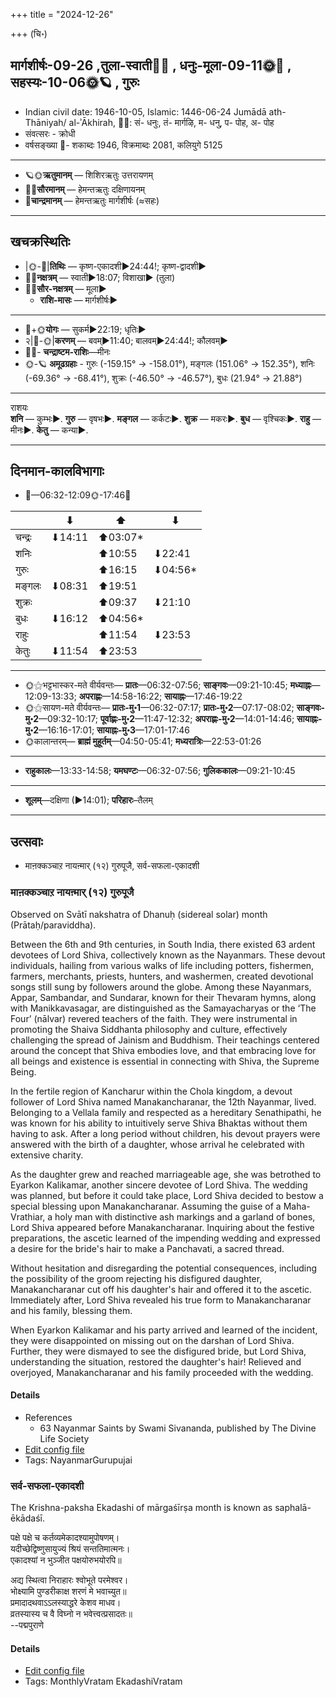 +++
title = "2024-12-26"

+++
(चि॰)
## मार्गशीर्षः-09-26  ,तुला-स्वाती🌛🌌  ,  धनुः-मूला-09-11🌞🌌  ,  सहस्यः-10-06🌞🪐  , गुरुः
- Indian civil date: 1946-10-05, Islamic: 1446-06-24 Jumādā ath-Thāniyah/ al-ʾĀkhirah, 🌌🌞: सं- धनुः, तं- मार्गऴि, म- धनु, प- पोह, अ- पोह
- संवत्सरः - क्रोधी
- वर्षसङ्ख्या 🌛- शकाब्दः 1946, विक्रमाब्दः 2081, कलियुगे 5125
___________________
- 🪐🌞**ऋतुमानम्** — शिशिरऋतुः उत्तरायणम्
- 🌌🌞**सौरमानम्** — हेमन्तऋतुः दक्षिणायनम्
- 🌛**चान्द्रमानम्** — हेमन्तऋतुः मार्गशीर्षः (≈सहः)
___________________


## खचक्रस्थितिः
- |🌞-🌛|**तिथिः** — कृष्ण-एकादशी►24:44!; कृष्ण-द्वादशी►  
- 🌌🌛**नक्षत्रम्** — स्वाती►18:07; विशाखा► (तुला)  
- 🌌🌞**सौर-नक्षत्रम्** — मूला►  
  - **राशि-मासः** — मार्गशीर्षः► 
___________________
- 🌛+🌞**योगः** — सुकर्म►22:19; धृतिः►  
- २|🌛-🌞|**करणम्** — बवम्►11:40; बालवम्►24:44!; कौलवम्►  
- 🌌🌛- **चन्द्राष्टम-राशिः**—मीनः  
- 🌞-🪐 **अमूढग्रहाः** - गुरुः (-159.15° → -158.01°), मङ्गलः (151.06° → 152.35°), शनिः (-69.36° → -68.41°), शुक्रः (-46.50° → -46.57°), बुधः (21.94° → 21.88°)
___________________
राशयः  
**शनि** — कुम्भः►. **गुरु** — वृषभः►. **मङ्गल** — कर्कटः►. **शुक्र** — मकरः►. **बुध** — वृश्चिकः►. **राहु** — मीनः►. **केतु** — कन्या►. 
___________________


## दिनमान-कालविभागाः
- 🌅—06:32-12:09🌞-17:46🌇  

|      |⬇     |⬆     |⬇     |
|------|-----|-----|------|
|चन्द्रः|⬇14:11 |⬆03:07*|     |
|शनिः   |     |⬆10:55 |⬇22:41 |
|गुरुः  |     |⬆16:15 |⬇04:56*|
|मङ्गलः |⬇08:31 |⬆19:51 |     |
|शुक्रः |     |⬆09:37 |⬇21:10 |
|बुधः   |⬇16:12 |⬆04:56*|     |
|राहुः  |     |⬆11:54 |⬇23:53 |
|केतुः  |⬇11:54 |⬆23:53 |     |
___________________
- 🌞⚝भट्टभास्कर-मते वीर्यवन्तः— **प्रातः**—06:32-07:56; **साङ्गवः**—09:21-10:45; **मध्याह्नः**—12:09-13:33; **अपराह्णः**—14:58-16:22; **सायाह्नः**—17:46-19:22  
- 🌞⚝सायण-मते वीर्यवन्तः— **प्रातः-मु॰1**—06:32-07:17; **प्रातः-मु॰2**—07:17-08:02; **साङ्गवः-मु॰2**—09:32-10:17; **पूर्वाह्णः-मु॰2**—11:47-12:32; **अपराह्णः-मु॰2**—14:01-14:46; **सायाह्नः-मु॰2**—16:16-17:01; **सायाह्नः-मु॰3**—17:01-17:46  
- 🌞कालान्तरम्— **ब्राह्मं मुहूर्तम्**—04:50-05:41; **मध्यरात्रिः**—22:53-01:26  
___________________
- **राहुकालः**—13:33-14:58; **यमघण्टः**—06:32-07:56; **गुलिककालः**—09:21-10:45  
___________________
- **शूलम्**—दक्षिणा (►14:01); **परिहारः**–तैलम्  
___________________

## उत्सवाः
- माऩक्कञ्चाऱ नायऩ्मार् (१२) गुरुपूजै, सर्व-सफला-एकादशी
### माऩक्कञ्चाऱ नायऩ्मार् (१२) गुरुपूजै

Observed on Svātī nakshatra of Dhanuḥ (sidereal solar) month (Prātaḥ/paraviddha). 

Between the 6th and 9th centuries, in South India, there existed 63 ardent devotees of Lord Shiva, collectively known as the Nayanmars. These devout individuals, hailing from various walks of life including potters, fishermen, farmers, merchants, priests, hunters, and washermen, created devotional songs still sung by followers around the globe. Among these Nayanmars, Appar, Sambandar, and Sundarar, known for their Thevaram hymns, along with Manikkavasagar, are distinguished as the Samayacharyas or the ‘The Four’ (nālvar) revered teachers of the faith. They were instrumental in promoting the Shaiva Siddhanta philosophy and culture, effectively challenging the spread of Jainism and Buddhism. Their teachings centered around the concept that Shiva embodies love, and that embracing love for all beings and existence is essential in connecting with Shiva, the Supreme Being.

In the fertile region of Kancharur within the Chola kingdom, a devout follower of Lord Shiva named Manakancharanar, the 12th Nayanmar, lived. Belonging to a Vellala family and respected as a hereditary Senathipathi, he was known for his ability to intuitively serve Shiva Bhaktas without them having to ask. After a long period without children, his devout prayers were answered with the birth of a daughter, whose arrival he celebrated with extensive charity.

As the daughter grew and reached marriageable age, she was betrothed to Eyarkon Kalikamar, another sincere devotee of Lord Shiva. The wedding was planned, but before it could take place, Lord Shiva decided to bestow a special blessing upon Manakancharanar. Assuming the guise of a Maha-Vrathiar, a holy man with distinctive ash markings and a garland of bones, Lord Shiva appeared before Manakancharanar. Inquiring about the festive preparations, the ascetic learned of the impending wedding and expressed a desire for the bride's hair to make a Panchavati, a sacred thread.

Without hesitation and disregarding the potential consequences, including the possibility of the groom rejecting his disfigured daughter, Manakancharanar cut off his daughter's hair and offered it to the ascetic. Immediately after, Lord Shiva revealed his true form to Manakancharanar and his family, blessing them.

When Eyarkon Kalikamar and his party arrived and learned of the incident, they were disappointed on missing out on the darshan of Lord Shiva. Further, they were dismayed to see the disfigured bride, but Lord Shiva, understanding the situation, restored the daughter's hair! Relieved and overjoyed, Manakancharanar and his family proceeded with the wedding.

#### Details
- References
  - 63 Nayanmar Saints by Swami Sivananda, published by The Divine Life Society
- [Edit config file](https://github.com/jyotisham/adyatithi/blob/master/mahApuruSha/nAyanmAr/sidereal_solar_month/nakshatra/09/15/mAn2akkaJcAr2a_nAyan2mAr_%2812%29_gurupUjai.toml)
- Tags: NayanmarGurupujai


### सर्व-सफला-एकादशी



The Krishna-paksha Ekadashi of mārgaśīrṣa month is known as saphalā-ēkādaśī.

पक्षे पक्षे च कर्तव्यमेकादश्यामुपोषणम्।  
यदीच्छेद्विष्णुसायुज्यं श्रियं सन्ततिमात्मनः।  
एकादश्यां न भुञ्जीत पक्षयोरुभयोरपि॥  
  
अद्य स्थित्वा निराहारः श्वोभूते परमेश्वर।  
भोक्ष्यामि पुण्डरीकाक्ष शरणं मे भवाच्युत॥  
प्रमादादथवाऽऽलस्याद्धरे केशव माधव।  
व्रतस्यास्य च वै विघ्नो न भवेत्त्वत्प्रसादतः॥  
--पद्मपुराणे



#### Details
- [Edit config file](https://github.com/jyotisham/adyatithi/blob/master/time_focus/monthly/ekAdashI/description_only/saphalA-EkAdazI.toml)
- Tags: MonthlyVratam EkadashiVratam


